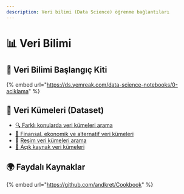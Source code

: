 ```yaml
---
description: Veri bilimi (Data Science) öğrenme bağlantıları
---
```


# 📊 Veri Bilimi

## 🧰 Veri Bilimi Başlangıç Kiti

{% embed url="https://ds.yemreak.com/data-science-notebooks/0-aciklama" %}

## 💽 Veri Kümeleri \(Dataset\)

* [🔍 Farklı konularda veri kümeleri arama](https://toolbox.google.com/datasetsearch)
* [💱 Finansal, ekonomik ve alternatif veri kümeleri](https://www.quandl.com/)
* 🎴 [Resim veri kümeleri arama](https://storage.googleapis.com/openimages/web/visualizer/index.html)
* [🙌 Açık kaynak veri kümeleri](https://github.com/awesomedata/awesome-public-datasets)

## 🌍 Faydalı Kaynaklar

{% embed url="https://github.com/andkret/Cookbook" %}

